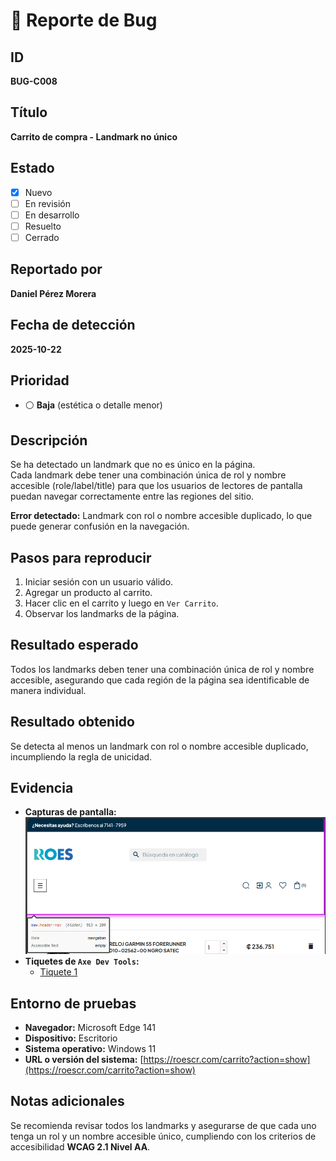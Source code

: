 # 🐞 Reporte de Bug

## ID  
**BUG-C008**

## Título  
**Carrito de compra - Landmark no único**

## Estado  
- [x] Nuevo  
- [ ] En revisión  
- [ ] En desarrollo  
- [ ] Resuelto  
- [ ] Cerrado  

## Reportado por  
**Daniel Pérez Morera**

## Fecha de detección  
**2025-10-22**

## Prioridad  
- ⚪ **Baja** (estética o detalle menor)

## Descripción  
Se ha detectado un landmark que no es único en la página.  
Cada landmark debe tener una combinación única de rol y nombre accesible (role/label/title) para que los usuarios de lectores de pantalla puedan navegar correctamente entre las regiones del sitio.

**Error detectado:** Landmark con rol o nombre accesible duplicado, lo que puede generar confusión en la navegación.

## Pasos para reproducir  
1. Iniciar sesión con un usuario válido.  
2. Agregar un producto al carrito.  
3. Hacer clic en el carrito y luego en `Ver Carrito`.  
4. Observar los landmarks de la página.

## Resultado esperado  
Todos los landmarks deben tener una combinación única de rol y nombre accesible, asegurando que cada región de la página sea identificable de manera individual.

## Resultado obtenido  
Se detecta al menos un landmark con rol o nombre accesible duplicado, incumpliendo la regla de unicidad.

## Evidencia  
- **Capturas de pantalla:**  
  ![Error 8](./Error8.png)  
- **Tiquetes de `Axe Dev Tools`:**  
  - [Tiquete 1](https://axe.deque.com/issues/829fb7b5-02e6-44af-b061-82e3499f9ef3)

## Entorno de pruebas  
- **Navegador:** Microsoft Edge 141  
- **Dispositivo:** Escritorio  
- **Sistema operativo:** Windows 11  
- **URL o versión del sistema:** [https://roescr.com/carrito?action=show](https://roescr.com/carrito?action=show)

## Notas adicionales  
Se recomienda revisar todos los landmarks y asegurarse de que cada uno tenga un rol y un nombre accesible único, cumpliendo con los criterios de accesibilidad **WCAG 2.1 Nivel AA**.